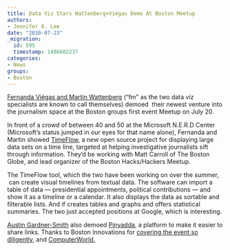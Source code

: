 ```yaml
---
title: Data Viz Stars Wattenberg+Viégas Demo At Boston Meetup
authors:
- Jennifer 8. Lee
date: "2010-07-23"
_migration:
  id: 595
  timestamp: 1486602237
categories:
- News
groups:
- Boston
---
```


[Fernanda Viégas and Martin Wattenberg][1] (&#8220;fm&#8221; as the two data viz specialists are known to call themselves) demoed  their newest venture into the journalism space at the Boston groups first event Meetup on July 20.

In front of a crowd of between 40 and 50 at the Microsoft N.E.R.D Center (Microsoft&#8217;s status jumped in our eyes for that name alone), Fernanda and Martin showed [TimeFlow][2], a new open source project for displaying large data sets on a time line, targeted at helping investigative journalists sift through information. They&#8217;d be working with Matt Carroll of The Boston Globe, and lead organizer of the Boston Hacks/Hackers Meetup.

The TimeFlow tool, which the two have been working on over the summer,  can create visual timelines from textual data. The software can import a table of data — presidential appointments, political contributions — and show it as a timeline or a calendar. It also displays the data as sortable and filterable lists. And if creates tables and graphs and offers statistical summaries. The two just accepted positions at Google, which is interesting.

[Austin Gardner-Smith][3] also demoed [Pinyadda][4], a platform to make it easier to share links. Thanks to Boston Innovations for [covering the event so diligently][5], and [ComputerWorld.][6]

 [1]: http://hint.fm
 [2]: http://wiki.github.com/FlowingMedia/TimeFlow/
 [3]: http://twitter.com/gardnersmitha
 [4]: http://www.pinyadda.com
 [5]: http://bostinnovation.com/2010/07/21/hackshackers-brings-techsters-and-journalists-together-helps-attendees-visualize-the-future-of-news/
 [6]: http://blogs.computerworld.com/16571/new_open_source_data_viz_tool
